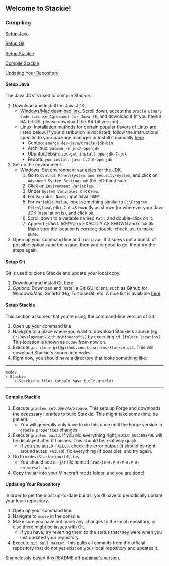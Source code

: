 ## Welcome to Stackie!
### Compiling
[Setup Java](#setup-java)

[Setup Git](#setup-git)

[Setup Stackie](#setup-stackie)

[Compile Stackie](#compile-stackie)

[Updating Your Repository](#updating-your-repository)

#### Setup Java
The Java JDK is used to compile Stackie.

1. Download and install the Java JDK.
    * [Windows/Mac download link](http://www.oracle.com/technetwork/java/javase/downloads/jdk7-downloads-1880260.html). Scroll down, accept the `Oracle Binary Code License Agreement for Java SE`, and download it (if you have a 64-bit OS, please download the 64-bit version).
    * Linux: Installation methods for certain popular flavors of Linux are listed below. If your distribution is not listed, follow the instructions specific to your package manager or install it manually [here](http://www.oracle.com/technetwork/java/javase/downloads/jdk7-downloads-1880260.html).
        * Gentoo: `emerge dev-java/oracle-jdk-bin`
        * Archlinux: `pacman -S jdk7-openjdk`
        * Ubuntu/Debian: `apt-get install openjdk-7-jdk`
        * Fedora: `yum install java-1.7.0-openjdk`
2. Set up the environment.
    * Windows: Set environment variables for the JDK.
        1. Go to `Control Panel\System and Security\System`, and click on `Advanced System Settings` on the left-hand side.
        2. Click on `Environment Variables`.
        3. Under `System Variables`, click `New`.
        4. For `Variable Name`, input `JAVA_HOME`.
        5. For `Variable Value`, input something similar to `C:\Program Files\Java\jdk1.7.0_45` exactly as shown (or wherever your Java JDK installation is), and click `Ok`.
        6. Scroll down to a variable named `Path`, and double-click on it.
        7. Append `;%JAVA_HOME%\bin` EXACTLY AS SHOWN and click `Ok`. Make sure the location is correct; double-check just to make sure.
3. Open up your command line and run `javac`. If it spews out a bunch of possible options and the usage, then you're good to go. If not try the steps again.

#### Setup Git
Git is used to clone Stackie and update your local copy.

1. Download and install Git [here](http://git-scm.com/download/).
2. *Optional* Download and install a Git GUI client, such as Github for Windows/Mac, SmartGitHg, TortoiseGit, etc. A nice list is available [here](http://git-scm.com/downloads/guis).

#### Setup Stackie
This section assumes that you're using the command-line version of Git.

1. Open up your command line.
2. Navigate to a place where you want to download Stackie's source (eg `C:\Development\Github\Minecraft\`) by executing `cd [folder location]`. This location is known as `mcdev` from now on.
3. Execute `git clone git@github.com:Lunatrius/Stackie.git`. This will download Stackie's source into `mcdev`.
4. Right now, you should have a directory that looks something like:

***
    mcdev
    \-Stackie
        \-Stackie's files (should have build.gradle)
***

#### Compile Stackie
1. Execute `gradlew setupDevWorkspace`. This sets up Forge and downloads the necessary libraries to build Stackie. This might take some time, be patient.
    * You will generally only have to do this once until the Forge version in `gradle.properties` changes.
2. Execute `gradlew build`. If you did everything right, `BUILD SUCCESSFUL` will be displayed after it finishes. This should be relatively quick.
    * If you see `BUILD FAILED`, check the error output (it should be right around `BUILD FAILED`), fix everything (if possible), and try again.
3. Go to `mcdev\Stackie\build\libs`.
    * You should see a `.jar` file named `Stackie-#.#.#-#.#.#.#-universal.jar`.
4. Copy the jar into your Minecraft mods folder, and you are done!

#### Updating Your Repository
In order to get the most up-to-date builds, you'll have to periodically update your local repository.

1. Open up your command line.
2. Navigate to `mcdev` in the console.
3. Make sure you have not made any changes to the local repository, or else there might be issues with Git.
    * If you have, try reverting them to the status that they were when you last updated your repository.
4. Execute `git pull master`. This pulls all commits from the official repository that do not yet exist on your local repository and updates it.

Shamelessly based this README off [pahimar's version](https://github.com/pahimar/Equivalent-Exchange-3).
